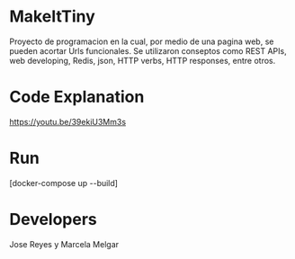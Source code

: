 # MakeItTiny
Proyecto de programacion en la cual, por medio de una pagina web, se pueden acortar Urls funcionales. Se utilizaron conseptos como REST APIs, web developing, Redis, json, HTTP verbs, HTTP responses, entre otros.
# Code Explanation
https://youtu.be/39ekiU3Mm3s
# Run
[docker-compose up --build]
# Developers
Jose Reyes y Marcela Melgar
